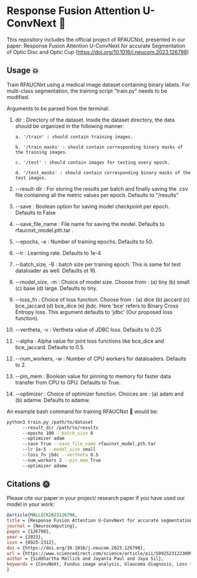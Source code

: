 # Response Fusion Attention U-ConvNext 🚀
This repository includes the official project of RFAUCNxt, presented in our paper: Response Fusion Attention U-ConvNext for accurate Segmentation of Optic Disc and Optic Cup (https://doi.org/10.1016/j.neucom.2023.126798) 


## Usage 💥

Train RFAUCNxt using a medical image dataset containing binary labels. For multi-class segmentation, the training script "train.py" needs to be modified.

Arguments to be parsed from the terminal:

1. dir : Directory of the dataset. Inside the dataset directory, the data should be organized in the following manner:
   
   ```raw
   a. '/train' : should contain training images.
   
   b. '/train_masks' : should contain corresponding binary masks of the training images.

   c. '/test' : should contain images for testing every epoch.

   d. '/test_masks' : should contain corresponding binary masks of the test images.
   ```
2. --result-dir : For storing the results per batch and finally saving the .csv file containing all the metric values per epoch. Defaults to "/results"
3. --save  : Boolean option for saving model checkpoint per epoch. Defaults to False
4. --save_file_name : File name for saving the model. Defaults to rfaucnxt_model.pth.tar .
5. --epochs, -e : Number of training epochs. Defaults to 50.
6. --lr : Learning rate. Defaults to 1e-4
7. --batch_size, -B : batch size per training epoch. This is same for test dataloader as well. Defaults ot 16.
8. --model_size, -m :  Choice of model size. Choose from : (a) tiny (b) small (c) base (d) large. Defaults to tiny.
9. --loss_fn : Choice of loss function. Choose from : (a) dice (b) jaccard (c) bce_jaccard (d) bce_dice (e) jbdc. Here 'bce' refers to Binary Cross Entropy loss. This argument defaults to 'jdbc' (Our proposed loss function).
10. --vertheta, -v : Vertheta value of JDBC loss. Defaults to 0.25
11. --alpha : Alpha value for joint loss functions like bce_dice and bce_jaccard. Defaults to 0.5.
12. --num_workers, -w : Number of CPU workers for dataloaders. Defaults to 2.
13. --pin_mem : Boolean value for pinning to memory for faster data transfer from CPU to GPU. Defaults to True.
14. --optimizer : Choice of optimizer function. Choices are : (a) adam and (b) adamw. Defaults to adamw.

An example bash command for training RFAUCNxt 🚀 would be:
```bash
python3 train.py /path/to/dataset
      --result_dir /path/to/results
      --epochs 100 --batch_size 8
      --optimizer adam
      --save True --save_file_name rfaucnxt_model.pth.tar
      --lr 1e-5 --model_size small
      --loss_fn jbdc --vertheta 0.5
      --num_workers 2 --pin_mem True
      --optimizer adamw
```

## Citations 🌞

Please cite our paper in your project/ research paper if you have used our model in your work: 

```bibtex
@article{MALLICK2023126798,
title = {Response Fusion Attention U-ConvNext for accurate segmentation of optic disc and optic cup},
journal = {Neurocomputing},
pages = {126798},
year = {2023},
issn = {0925-2312},
doi = {https://doi.org/10.1016/j.neucom.2023.126798},
url = {https://www.sciencedirect.com/science/article/pii/S0925231223009219},
author = {Siddhartha Mallick and Jayanta Paul and Jaya Sil},
keywords = {ConvNeXt, Fundus image analysis, Glaucoma diagnosis, Loss function, Semantic segmentation, U-Net}
}
```

